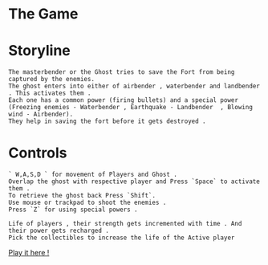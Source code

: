 # The Game

Storyline 
======

	The masterbender or the Ghost tries to save the Fort from being captured by the enemies.
	The ghost enters into either of airbender , waterbender and landbender . This activates them .
	Each one has a common power (firing bullets) and a special power (Freezing enemies - Waterbender , Earthquake - Landbender  , Blowing wind - Airbender).
	They help in saving the fort before it gets destroyed .

Controls
======

	` W,A,S,D ` for movement of Players and Ghost .
	Overlap the ghost with respective player and Press `Space` to activate them .
	To retrieve the ghost back Press `Shift`.
	Use mouse or trackpad to shoot the enemies .
	Press `Z` for using special powers .	

	Life of players , their strength gets incremented with time . And their power gets recharged .
	Pick the collectibles to increase the life of the Active player 



[Play it here !](https://SanjuBilly.github.io/game.html)
